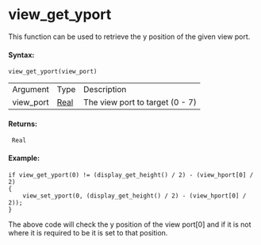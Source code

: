 # view_get_yport

This function can be used to retrieve the y position of the given view
port.

#### Syntax:

``` gml
view_get_yport(view_port)
```

|           |                                                                         |                                 |
|-----------|-------------------------------------------------------------------------|---------------------------------|
| Argument  | Type                                                                    | Description                     |
| view_port |  [Real](../../../../../GameMaker_Language/GML_Overview/Data_Types)  | The view port to target (0 - 7) |

#### Returns:

``` gml
 Real
```

#### Example:

``` gml
if view_get_yport(0) != (display_get_height() / 2) - (view_hport[0] / 2)
{
    view_set_yport(0, (display_get_height() / 2) - (view_hport[0] / 2));
}
```

The above code will check the y position of the view port\[0\] and if it
is not where it is required to be it is set to that position.

